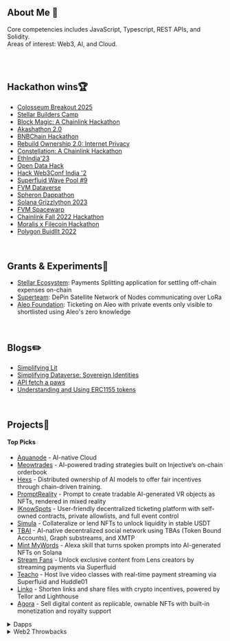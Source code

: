 ## About Me 💬
Core competencies includes JavaScript, Typescript, REST APIs, and Solidity. </br>
Areas of interest: Web3, AI, and Cloud.

</br>
</br>


## Hackathon wins🏆
- [Colosseum Breakout 2025](https://x.com/solana/status/1940442221201035627) </br>
- [Stellar Builders Camp](https://www.linkedin.com/posts/anshss_this-was-me-pitching-at-the-risein-x-stellar-activity-7347809757950353410-o8YX?utm_source=share&utm_medium=member_desktop&rcm=ACoAADZdAKcBdjBPTUKdvdGzUepMO-rHiQXe6Qc) </br>
- [Block Magic: A Chainlink Hackathon](https://devpost.com/software/promptreality) </br>
- [Akashathon 2.0](https://dorahacks.io/buidl/12754) </br>
- [BNBChain Hackathon](https://dorahacks.io/buidl/10616) </br>
- [Rebuild Ownership 2.0: Internet Privacy](https://x.com/DataverseOS/status/1742125914350370967) </br>
- [Constellation: A Chainlink Hackathon](https://devpost.com/software/merlin-p81e4j) </br>
- [EthIndia'23](https://devfolio.co/projects/tbai-0d73) </br>
- [Open Data Hack](https://x.com/DataverseOS/status/1713912750441742368) </br>
- [Hack Web3Conf India '2](https://devfolio.co/projects/eventify-50ed) </br>
- [Superfluid Wave Pool #9](https://x.com/Superfluid_HQ/status/1664726115376611337) </br>
- [FVM Dataverse](https://devpost.com/software/linko) </br>
- [Spheron Dappathon](https://devpost.com/software/eventify-27gui0) </br>
- [Solana Grizzlython 2023](https://x.com/solana/status/1644346050180685825) </br>
- [FVM Spacewarp](https://ethglobal.com/showcase/the-journals-dao-6rzrn) </br>
- [Chainlink Fall 2022 Hackathon](https://devpost.com/software/simula) </br>
- [Moralis x Filecoin Hackathon](https://moralis.io/filecoin-hackathon/winners/) </br>
- [Polygon BuidlIt 2022](https://devpost.com/software/gum3road) </br>

</br>

## Grants & Experiments🚀
- [Stellar Ecosystem](https://github.com/Splitoio): Payments Splitting application for settling off-chain expenses on-chain
- [Superteam](https://github.com/orgs/SatMeshLabs/repositories): DePin Satellite Network of Nodes communicating over LoRa
- [Aleo Foundation](https://github.com/IKnowSpots/application-aleo): Ticketing on Aleo with private events only visible to shortlisted using Aleo's zero knowledge
  
</br>

## Blogs✏️
- [Simplifying Lit](https://anshss.hashnode.dev/simplifying-lit) </br>
- [Simplifying Dataverse: Sovereign Identities](https://anshss.hashnode.dev/simplifying-dataverse-sovereign-identities) </br>
- [API fetch a paws](https://anshss.hashnode.dev/api-fetch-a-paws) </br>
- [Understanding and Using ERC1155 tokens](https://anshss.hashnode.dev/using-erc1155) </br>

</br>

## Projects🌱

#### Top Picks
- [Aquanode](https://github.com/Aquanodeio) - AI-native Cloud</br>
- [Meowtrades](https://github.com/meowtrades) - AI-powered trading strategies built on Injective’s on-chain orderbook </br>
- [Hexs](https://github.com/anshss/Hexs) - Distributed ownership of AI models to offer fair incentives through chain-driven training. </br>
- [PromptReality](https://github.com/anshss/PromptReality) - Prompt to create tradable AI-generated VR objects as NFTs, rendered in mixed reality </br>
- [IKnowSpots](https://github.com/IKnowSpots) - User-friendly decentralized ticketing platform with self-owned contracts, private allowlists, and full event control </br>
- [Simula](https://github.com/anshss/Simula) - Collateralize or lend NFTs to unlock liquidity in stable USDT </br>
- [TBAI](https://github.com/anshss/eth23) - AI-native decentralized social network using TBAs (Token Bound Accounts), Graph substreams, and XMTP </br>
- [Mint MyWords](https://github.com/anshss/Mint-MyWords) - Alexa skill that turns spoken prompts into AI-generated NFTs on Solana </br>
- [Stream Fans](https://github.com/anshss/StreamFans) - Unlock exclusive content from Lens creators by streaming payments via Superfluid </br>
- [Teacho](https://github.com/anshss/Teacho) - Host live video classes with real-time payment streaming via Superfluid and Huddle01 </br>
- [Linko](https://github.com/anshss/Linko) - Shorten links and share files with crypto incentives, powered by Tellor and Lighthouse </br>
- [Agora](https://github.com/anshss/Agora) - Sell digital content as replicable, ownable NFTs with built-in monetization and royalty support </br>

<details>
<summary>Dapps</summary>

- [TachyonX](https://github.com/TachyonxRWA) </br>
- [GreenWim](https://github.com/anshss/GreenWim) </br>
- [GenHub](https://github.com/anshss/GenHub-Rebuild-Ownersership) </br>
- [BlavoDAO](https://github.com/anshss/BlavoDAO) </br>
- [Gatify](https://github.com/anshss/Gatify) </br>
- [Axon](https://github.com/anshss/Axon) </br>
- [SplitWave](https://github.com/anshss/splitwave-extension) </br>
- [The Journals DAO](https://github.com/anshss/TheJournalsDao) </br>
- [Newee](https://github.com/anshss/Newee) </br>
- [FavDevs](https://github.com/anshss/FavDevs) </br>
- [Gum3road](https://github.com/anshss/Gum3road) </br>

</details>

<details>
<summary>Web2 Throwbacks</summary>
 
- [Typescript Shopping Cart](https://github.com/anshss/ShoppingCart) </br>
- [Responsive Card Design](https://github.com/anshss/Reactjs_card_design) </br>
- [AI Image Generator](https://github.com/anshss/AiImages) </br>
- [Talk with GPT](https://github.com/anshss/GptSpeak) </br>
- [TinDog](https://github.com/anshss/TinDog) </br>
- [Newsletter service using Mailchimp](https://github.com/anshss/Newsletter) </br>
- [React Portfolio](https://github.com/anshss/ReactProtfolio) </br>

</details>

</br>
</br>

